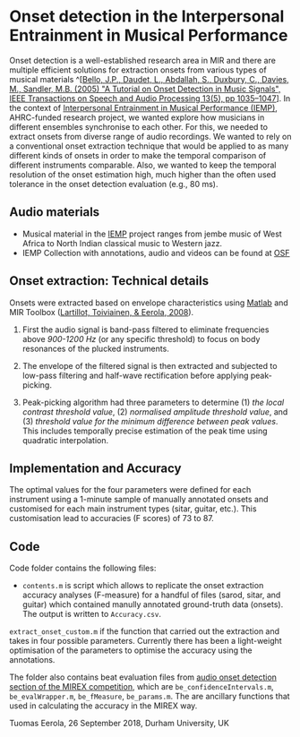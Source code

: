 # Onset detection in the Interpersonal Entrainment in Musical Performance

Onset detection is a well-established research area in MIR and there are multiple efficient solutions for extraction onsets from various types of musical materials ^[[Bello, J.P., Daudet, L., Abdallah, S., Duxbury, C., Davies, M., Sandler, M.B. (2005) "A Tutorial on Onset Detection in Music Signals", IEEE Transactions on Speech and Audio Processing 13(5), pp 1035–1047](http://www.iro.umontreal.ca/~pift6080/H09/documents/papers/bello_onset_tutorial.pdf)]. In the context of [Interpersonal Entrainment in Musical Performance (IEMP)](https://www.dur.ac.uk/iemp/), AHRC-funded research project, we wanted explore how musicians in different ensembles synchronise to each other. For this, we needed to extract onsets from diverse range of audio recordings. We wanted to rely on a conventional onset extraction technique that would be applied to as many different kinds of onsets in order to make the temporal comparison of different instruments comparable. Also, we wanted to keep the temporal resolution of the onset estimation high, much higher than the often used tolerance in the onset detection evaluation (e.g., 80 ms).

## Audio materials
- Musical material in the [IEMP](https://www.dur.ac.uk/iemp/) project ranges from jembe music of West Africa to North Indian classical music to Western jazz.
- IEMP Collection with annotations, audio and videos can be found at [OSF](https://osf.io/ks325/)

## Onset extraction: Technical details

Onsets were extracted based on envelope characteristics using [Matlab](https://www.mathworks.com) and MIR Toolbox ([Lartillot, Toiviainen, & Eerola, 2008](https://www.jyu.fi/hytk/fi/laitokset/mutku/en/research/materials/mirtoolbox)).

1. First the audio signal is band-pass filtered to eliminate frequencies above _900-1200 Hz_ (or any specific threshold) to focus on body resonances of the plucked instruments. 

2. The envelope of the filtered signal is then extracted and subjected to low-pass filtering and half-wave rectification before applying peak-picking. 

3.  Peak-picking algorithm had three parameters to determine (1) _the local contrast threshold value_, (2) _normalised amplitude threshold value_, and (3) _threshold value for the minimum difference between peak values_. This includes temporally precise estimation of the peak time using quadratic interpolation.

## Implementation and Accuracy

The optimal values for the four parameters were defined for each instrument using a 1-minute sample of manually annotated onsets and customised for each main instrument types (sitar, guitar, etc.). This customisation lead to accuracies (F scores) of 73 to 87.

## Code
Code folder contains the following files:

* `contents.m` is script which allows to replicate the onset extraction accuracy analyses (F-measure) for a handful of files (sarod, sitar, and guitar) which contained manully annotated ground-truth data (onsets). The output is written to `Accuracy.csv`.

`extract_onset_custom.m` if the function that carried out the extraction and takes in four possible parameters. Currently there has been a light-weight optimisation of the parameters to optimise the accuracy using the annotations.

The folder also contains beat evaluation files from [audio onset detection section of the MIREX competition](http://www.music-ir.org/mirex/wiki/2018:Audio_Onset_Detection), which are `be_confidenceIntervals.m`, `be_evalWrapper.m`, `be_fMeasure`, `be_params.m`. The are ancillary functions that used in calculating the accuracy in the MIREX way.

Tuomas Eerola, 26 September 2018, Durham University, UK
